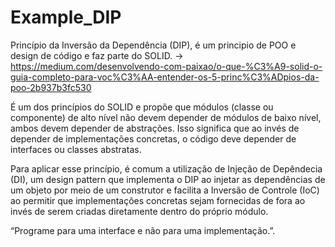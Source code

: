 # Example_DIP

Princípio da Inversão da Dependência (DIP), é um principio de POO e design de código e faz parte do SOLID.
-> https://medium.com/desenvolvendo-com-paixao/o-que-%C3%A9-solid-o-guia-completo-para-voc%C3%AA-entender-os-5-princ%C3%ADpios-da-poo-2b937b3fc530

É um dos princípios do SOLID e propõe que módulos (classe ou componente) de alto nível não devem depender de módulos de baixo nível, ambos devem depender de abstrações. Isso significa que ao invés de depender de implementações concretas, o código deve depender de interfaces ou classes abstratas.

Para aplicar esse princípio, é comum a utilização de Injeção de Depêndecia (DI), um design pattern que implementa o DIP ao injetar as dependências de um objeto por meio de um construtor e facilita a Inversão de Controle (IoC) ao permitir que implementações concretas sejam fornecidas de fora ao invés de serem criadas diretamente dentro do próprio módulo.

“Programe para uma interface e não para uma implementação.”.
